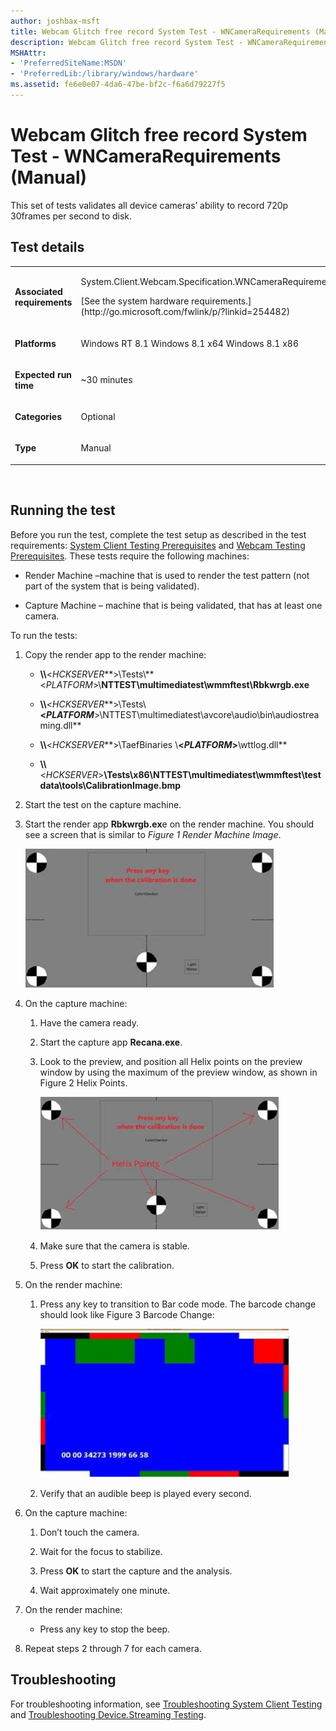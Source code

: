 ```yaml
---
author: joshbax-msft
title: Webcam Glitch free record System Test - WNCameraRequirements (Manual)
description: Webcam Glitch free record System Test - WNCameraRequirements (Manual)
MSHAttr:
- 'PreferredSiteName:MSDN'
- 'PreferredLib:/library/windows/hardware'
ms.assetid: fe6e0e07-4da6-47be-bf2c-f6a6d79227f5
---
```


# Webcam Glitch free record System Test - WNCameraRequirements (Manual)


This set of tests validates all device cameras’ ability to record 720p 30frames per second to disk.

## Test details


<table>
<colgroup>
<col width="50%" />
<col width="50%" />
</colgroup>
<tbody>
<tr class="odd">
<td><p><strong>Associated requirements</strong></p></td>
<td><p>System.Client.Webcam.Specification.WNCameraRequirements</p>
<p>[See the system hardware requirements.](http://go.microsoft.com/fwlink/p/?linkid=254482)</p></td>
</tr>
<tr class="even">
<td><p><strong>Platforms</strong></p></td>
<td><p>Windows RT 8.1 Windows 8.1 x64 Windows 8.1 x86</p></td>
</tr>
<tr class="odd">
<td><p><strong>Expected run time</strong></p></td>
<td><p>~30 minutes</p></td>
</tr>
<tr class="even">
<td><p><strong>Categories</strong></p></td>
<td><p>Optional</p></td>
</tr>
<tr class="odd">
<td><p><strong>Type</strong></p></td>
<td><p>Manual</p></td>
</tr>
</tbody>
</table>

 

## Running the test


Before you run the test, complete the test setup as described in the test requirements: [System Client Testing Prerequisites](system-client-testing-prerequisites.md) and [Webcam Testing Prerequisites](webcam-testing-prerequisites.md). These tests require the following machines:

-   Render Machine –machine that is used to render the test pattern (not part of the system that is being validated).

-   Capture Machine – machine that is being validated, that has at least one camera.

To run the tests:

1.  Copy the render app to the render machine:

    -   **\\\\**&lt;*HCKSERVER***&gt;\\Tests\\**&lt;*PLATFORM*&gt;\\**NTTEST\\multimediatest\\wmmftest\\Rbkwrgb.exe**

    -   **\\\\**&lt;*HCKSERVER***&gt;\\Tests\\**&lt;*PLATFORM***&gt;\\NTTEST\\multimediatest\\avcore\\audio\\bin\\audiostreaming.dll**

    -   **\\\\**&lt;*HCKSERVER***&gt;\\TaefBinaries \\**&lt;*PLATFORM*&gt;**\\wttlog.dll**

    -   **\\\\**&lt;*HCKSERVER*&gt;**\\Tests\\x86\\NTTEST\\multimediatest\\wmmftest\\testdata\\tools\\CalibrationImage.bmp**

2.  Start the test on the capture machine.

3.  Start the render app **Rbkwrgb.ex**e on the render machine. You should see a screen that is similar to *Figure 1 Render Machine Image*.

    ![render machine image](images/hck-winb-fig1-rendermachineimage1-webcam-glitchfree-system.png)

4.  On the capture machine:

    1.  Have the camera ready.

    2.  Start the capture app **Recana.exe**.

    3.  Look to the preview, and position all Helix points on the preview window by using the maximum of the preview window, as shown in Figure 2 Helix Points.

        ![helix points](images/hck-winb-fig2-helixpoints-webcam-glitchfree-system.png)

    4.  Make sure that the camera is stable.

    5.  Press **OK** to start the calibration.

5.  On the render machine:

    1.  Press any key to transition to Bar code mode. The barcode change should look like Figure 3 Barcode Change:

        ![barcode change](images/hck-winb-fig3-barcode-change-webcam-glitchfree-system.png)

    2.  Verify that an audible beep is played every second.

6.  On the capture machine:

    1.  Don’t touch the camera.

    2.  Wait for the focus to stabilize.

    3.  Press **OK** to start the capture and the analysis.

    4.  Wait approximately one minute.

7.  On the render machine:

    -   Press any key to stop the beep.

8.  Repeat steps 2 through 7 for each camera.

## Troubleshooting


For troubleshooting information, see [Troubleshooting System Client Testing](troubleshooting-system-client-testing.md) and [Troubleshooting Device.Streaming Testing](troubleshooting-devicestreaming-testing.md).

 

 






